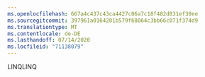 ```yaml
---
ms.openlocfilehash: 667a4c437c43ca4427c06a7c18f482d831ef30ee
ms.sourcegitcommit: 397961a0164281b579f68064c3bb66c071f374d9
ms.translationtype: MT
ms.contentlocale: de-DE
ms.lasthandoff: 07/14/2020
ms.locfileid: "71138079"
---
```

<span data-ttu-id="f30f7-101">LINQ</span><span class="sxs-lookup"><span data-stu-id="f30f7-101">LINQ</span></span>